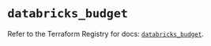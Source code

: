 # `databricks_budget`

Refer to the Terraform Registry for docs: [`databricks_budget`](https://registry.terraform.io/providers/databricks/databricks/1.64.1/docs/resources/budget).
